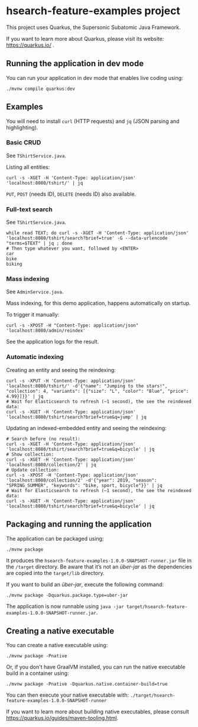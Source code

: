 # hsearch-feature-examples project

This project uses Quarkus, the Supersonic Subatomic Java Framework.

If you want to learn more about Quarkus, please visit its website: https://quarkus.io/ .

## Running the application in dev mode

You can run your application in dev mode that enables live coding using:
```shell script
./mvnw compile quarkus:dev
```

## Examples

You will need to install `curl` (HTTP requests) and `jq` (JSON parsing and highlighting).

### Basic CRUD

See `TShirtService.java`.

Listing all entities:

```shell script
curl -s -XGET -H 'Content-Type: application/json' 'localhost:8080/tshirt/' | jq
```

`PUT`, `POST` (needs ID), `DELETE` (needs ID) also available.

### Full-text search

See `TShirtService.java`.

```shell script
while read TEXT; do curl -s -XGET -H 'Content-Type: application/json' 'localhost:8080/tshirt/search?brief=true' -G --data-urlencode "terms=$TEXT" | jq ; done
# Then type whatever you want, followed by <ENTER>
car
bike
biking
```

### Mass indexing

See `AdminService.java`.

Mass indexing, for this demo application, happens automatically on startup.

To trigger it manually:

```shell script
curl -s -XPOST -H "Content-Type: application/json" 'localhost:8080/admin/reindex'
```

See the application logs for the result.

### Automatic indexing

Creating an entity and seeing the reindexing:

```shell script
curl -s -XPUT -H 'Content-Type: application/json' 'localhost:8080/tshirt/' -d'{"name": "Jumping to the stars!", "collection": 4, "variants": [{"size": "L", "color": "Blue", "price": 4.99}]}}' | jq
# Wait for Elasticsearch to refresh (~1 second), the see the reindexed data:
curl -s -XGET -H 'Content-Type: application/json' 'localhost:8080/tshirt/search?brief=true&q=jump' | jq
```

Updating an indexed-embedded entity and seeing the reindexing:

```shell script
# Search before (no result):
curl -s -XGET -H 'Content-Type: application/json' 'localhost:8080/tshirt/search?brief=true&q=bicycle' | jq
# Show collection:
curl -s -XGET -H 'Content-Type: application/json' 'localhost:8080/collection/2' | jq
# Update collection:
curl -s -XPOST -H 'Content-Type: application/json' 'localhost:8080/collection/2' -d'{"year": 2019, "season": "SPRING_SUMMER", "keywords": "bike, sport, bicycle"}}' | jq
# Wait for Elasticsearch to refresh (~1 second), the see the reindexed data:
curl -s -XGET -H 'Content-Type: application/json' 'localhost:8080/tshirt/search?brief=true&q=bicycle' | jq
```

## Packaging and running the application

The application can be packaged using:
```shell script
./mvnw package
```
It produces the `hsearch-feature-examples-1.0.0-SNAPSHOT-runner.jar` file in the `/target` directory.
Be aware that it’s not an _über-jar_ as the dependencies are copied into the `target/lib` directory.

If you want to build an _über-jar_, execute the following command:
```shell script
./mvnw package -Dquarkus.package.type=uber-jar
```

The application is now runnable using `java -jar target/hsearch-feature-examples-1.0.0-SNAPSHOT-runner.jar`.

## Creating a native executable

You can create a native executable using: 
```shell script
./mvnw package -Pnative
```

Or, if you don't have GraalVM installed, you can run the native executable build in a container using: 
```shell script
./mvnw package -Pnative -Dquarkus.native.container-build=true
```

You can then execute your native executable with: `./target/hsearch-feature-examples-1.0.0-SNAPSHOT-runner`

If you want to learn more about building native executables, please consult https://quarkus.io/guides/maven-tooling.html.

